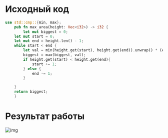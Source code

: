 # Исходный код
``` rust
use std::cmp::{min, max};
    pub fn max_area(height: Vec<i32>) -> i32 {
        let mut biggest = 0;
    let mut start = 0;
    let mut end = height.len() - 1;
    while start < end {
        let val = min(height.get(start), height.get(end)).unwrap() * (end - start) as i32;
        biggest = max(biggest, val);
        if height.get(start) < height.get(end){
            start += 1;
        } else {
            end -= 1;
        }

    }
    return biggest;
    }  
```
# Результат работы
<image src="images/out.png" alt="img">